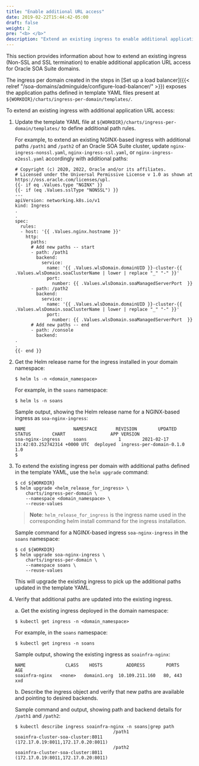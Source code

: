 ```yaml
---
title: "Enable additional URL access"
date: 2019-02-22T15:44:42-05:00
draft: false
weight: 2
pre: "<b> </b>"
description: "Extend an existing ingress to enable additional application URL access for Oracle SOA Suite domains."
---
```


This section provides information about how to extend an existing ingress (Non-SSL and SSL termination) to enable additional application URL access for Oracle SOA Suite domains.

The ingress per domain created in the steps in [Set up a load balancer]({{< relref "/soa-domains/adminguide/configure-load-balancer/" >}}) exposes the application paths defined in template YAML files present at `${WORKDIR}/charts/ingress-per-domain/templates/`.

To extend an existing ingress with additional application URL access:

1. Update the template YAML file at `${WORKDIR}/charts/ingress-per-domain/templates/` to define additional path rules.

   For example, to extend an existing NGINX-based ingress with additional paths `/path1` and `/path2` of an Oracle SOA Suite cluster, update `nginx-ingress-nonssl.yaml`, `nginx-ingress-ssl.yaml`, or `nginx-ingress-e2essl.yaml` accordingly with additional paths:

   ```
   # Copyright (c) 2020, 2022, Oracle and/or its affiliates.
   # Licensed under the Universal Permissive License v 1.0 as shown at https://oss.oracle.com/licenses/upl.
   {{- if eq .Values.type "NGINX" }}
   {{- if (eq .Values.sslType "NONSSL") }}
   ---
   apiVersion: networking.k8s.io/v1
   kind: Ingress
   .
   .
   spec:
     rules:
     - host: '{{ .Values.nginx.hostname }}'
       http:
         paths:
         # Add new paths -- start
         - path: /path1
           backend:
             service:
               name: '{{ .Values.wlsDomain.domainUID }}-cluster-{{ .Values.wlsDomain.soaClusterName | lower | replace "_" "-" }}'
               port:
                 number: {{ .Values.wlsDomain.soaManagedServerPort  }}
         - path: /path2
           backend:
             service:
               name: '{{ .Values.wlsDomain.domainUID }}-cluster-{{ .Values.wlsDomain.soaClusterName | lower | replace "_" "-" }}'
               port:
                 number: {{ .Values.wlsDomain.soaManagedServerPort  }}
         # Add new paths -- end
         - path: /console
           backend:
   .
   .
   {{- end }}
   ```     

1. Get the Helm release name for the ingress installed in your domain namespace:
   ```
   $ helm ls -n <domain_namespace>
   ```

   For example, in the `soans` namespace:
   ```
   $ helm ls -n soans
   ```

   Sample output, showing the Helm release name for a NGINX-based ingress as `soa-nginx-ingress`:

   ```
   NAME                  NAMESPACE       REVISION        UPDATED                               STATUS        CHART                 APP VERSION
   soa-nginx-ingress     soans            1        2021-02-17 13:42:03.252742314 +0000 UTC  deployed  ingress-per-domain-0.1.0     1.0
   $
   ```

1. To extend the existing ingress per domain with additional paths defined in the template YAML, use the `helm upgrade` command:
   ```
   $ cd ${WORKDIR}
   $ helm upgrade <helm_release_for_ingress> \
       charts/ingress-per-domain \
       --namespace <domain_namespace> \
       --reuse-values
   ```
   >**Note**: `helm_release_for_ingress` is the ingress name used in the corresponding helm install command for the ingress installation.

   Sample command for a NGINX-based ingress `soa-nginx-ingress` in the `soans` namespace:
   ```
   $ cd ${WORKDIR}
   $ helm upgrade soa-nginx-ingress \
       charts/ingress-per-domain \
       --namespace soans \
       --reuse-values
   ```

   This will upgrade the existing ingress to pick up the additional paths updated in the template YAML.

1. Verify that additional paths are updated into the existing ingress.

   a. Get the existing ingress deployed in the domain namespace:  
      ```
      $ kubectl get ingress -n <domain_namespace>
      ```

      For example, in the `soans` namespace:  
      ```
      $ kubectl get ingress -n soans
      ```

      Sample output, showing the existing ingress as `soainfra-nginx`:  
      ```
      NAME               CLASS    HOSTS         ADDRESS        PORTS     AGE
      soainfra-nginx   <none>   domain1.org  10.109.211.160   80, 443    xxd
      ```

   b. Describe the ingress object and verify that new paths are available and pointing to desired backends.

      Sample command and output, showing path and backend details for `/path1` and `/path2`:

      ```
      $ kubectl describe ingress soainfra-nginx -n soans|grep path
                                           /path1                     soainfra-cluster-soa-cluster:8011 (172.17.0.19:8011,172.17.0.20:8011)
                                           /path2                     soainfra-cluster-soa-cluster:8011 (172.17.0.19:8011,172.17.0.20:8011)
      ```
